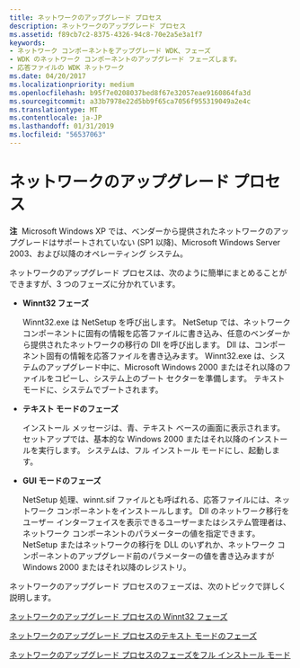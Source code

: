 ```yaml
---
title: ネットワークのアップグレード プロセス
description: ネットワークのアップグレード プロセス
ms.assetid: f89cb7c2-8375-4326-94c8-70e2a5e3a1f7
keywords:
- ネットワーク コンポーネントをアップグレード WDK、フェーズ
- WDK のネットワーク コンポーネントのアップグレード フェーズします。
- 応答ファイルの WDK ネットワーク
ms.date: 04/20/2017
ms.localizationpriority: medium
ms.openlocfilehash: b95f7e0208037bed8f67e32057eae9160864fa3d
ms.sourcegitcommit: a33b7978e22d5bb9f65ca7056f955319049a2e4c
ms.translationtype: MT
ms.contentlocale: ja-JP
ms.lasthandoff: 01/31/2019
ms.locfileid: "56537063"
---
```

# <a name="the-network-upgrade-process"></a>ネットワークのアップグレード プロセス





**注**  Microsoft Windows XP では、ベンダーから提供されたネットワークのアップグレードはサポートされていない (SP1 以降)、Microsoft Windows Server 2003、および以降のオペレーティング システム。

 

ネットワークのアップグレード プロセスは、次のように簡単にまとめることができますが、3 つのフェーズに分かれています。

-   **Winnt32 フェーズ**

    Winnt32.exe は NetSetup を呼び出します。 NetSetup では、ネットワーク コンポーネントに固有の情報を応答ファイルに書き込み、任意のベンダーから提供されたネットワークの移行の Dll を呼び出します。 Dll は、コンポーネント固有の情報を応答ファイルを書き込みます。 Winnt32.exe は、システムのアップグレード中に、Microsoft Windows 2000 またはそれ以降のファイルをコピーし、システム上のブート セクターを準備します。 テキスト モードに、システムでブートされます。

-   **テキスト モードのフェーズ**

    インストール メッセージは、青、テキスト ベースの画面に表示されます。 セットアップでは、基本的な Windows 2000 またはそれ以降のインストールを実行します。 システムは、フル インストール モードにし、起動します。

-   **GUI モードのフェーズ**

    NetSetup 処理、winnt.sif ファイルとも呼ばれる、応答ファイルには、ネットワーク コンポーネントをインストールします。 Dll のネットワーク移行をユーザー インターフェイスを表示できるユーザーまたはシステム管理者は、ネットワーク コンポーネントのパラメーターの値を指定できます。 NetSetup またはネットワークの移行を DLL のいずれか、ネットワーク コンポーネントのアップグレード前のパラメーターの値を書き込みますが Windows 2000 またはそれ以降のレジストリ。

ネットワークのアップグレード プロセスのフェーズは、次のトピックで詳しく説明します。

[ネットワークのアップグレード プロセスの Winnt32 フェーズ](winnt32-phase-of-the-network-upgrade-process.md)

[ネットワークのアップグレード プロセスのテキスト モードのフェーズ](text-mode-phase-of-the-network-upgrade-process.md)

[ネットワークのアップグレード プロセスのフェーズをフル インストール モード](gui-mode-phase-of-the-network-upgrade-process.md)

 

 





